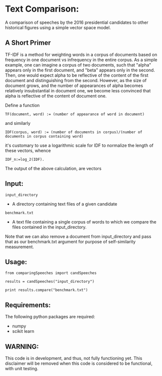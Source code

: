 # Text Comparison:

A comparison of speeches by the 2016 presidential candidates to other historical figures using a simple vector space model. 

## A Short Primer

TF-IDF is a method for weighting words in a corpus of documents based on frequency in one document vs infrequency in the entire corpus. As a simple example, one can imagine a corpus of two documents, such that "alpha" appears only in the first document, and "beta" appears only in the second. Then, one would expect alpha to be reflective of the content of the first document and distinguishing from the second. However, as the size of document grows, and the number of appearances of alpha becomes relatively insubstantial in document one, we become less convinced that alpha is reflective of the content of document one. 

Define a function
```
TF(document, word) := (number of appearance of word in document)
```

and similarly
```
IDF(corpus, word) := (number of documents in corpus)/(number of documents in corpus containing word)
```

it's customary to use a logarithmic scale for IDF to normalize the length of these vectors, whence
```
IDF_n:=log_2(IDF).
```

The output of the above calculation, are vectors

## Input:

```
input_directory
```
- A directory containing text files of a given candidate

```
benchmark.txt
```
- A text file containing a single corpus of words to which we compare the files contained in the input_directory.


Note that we can also remove a document from input_directory and pass that as our benchmark.txt argument for purpose of self-similarity measurement.

## Usage:
```
from comparingSpeeches import candSpeeches

results = candSpeeches("input_directory")

print results.compare("benchmark.txt")
```

## Requirements:

The following python packages are required:

- numpy
- scikit learn


## WARNING: 

This code is in development, and thus, not fully functioning yet. This disclaimer will be removed when this code is considered to be functional, with unit testing.


